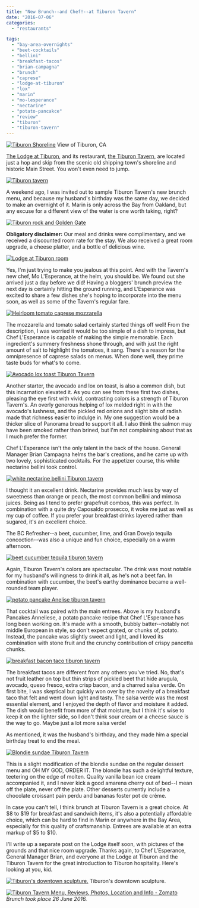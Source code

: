 ```yaml
---
title: "New Brunch--and Chef!--at Tiburon Tavern"
date: "2016-07-06"
categories:
  - "restaurants"

tags:
  - "bay-area-overnights"
  - "beet-cocktails"
  - "bellini"
  - "breakfast-tacos"
  - "brian-campagna"
  - "brunch"
  - "caprese"
  - "lodge-at-tiburon"
  - "lox"
  - "marin"
  - "mo-lesperance"
  - "nectarine"
  - "potato-pancakce"
  - "review"
  - "tiburon"
  - "tiburon-tavern"
---
```





<div class="caption">

[![Tiburon Shoreline](http://s3.amazonaws.com/thegourmez-wpmedia/2016/07/Tiburon-01_1-1024x160.jpg)](http://s3.amazonaws.com/thegourmez-wpmedia/2016/07/Tiburon-01_1.jpg) View of Tiburon, CA</div>


[The Lodge at Tiburon](http://lodgeattiburon.com/), and its restaurant, [the Tiburon Tavern,](http://lodgeattiburon.com/amenities/tiburon-tavern/) are located just a hop and skip from the scenic old shipping town's shoreline and historic Main Street. You won't even need to jump.

[![Tiburon tavern](http://s3.amazonaws.com/thegourmez-wpmedia/2016/07/Tiburon-Lodge-01-500x334.jpg)](http://s3.amazonaws.com/thegourmez-wpmedia/2016/07/Tiburon-Lodge-01.jpg)

A weekend ago, I was invited out to sample Tiburon Tavern's new brunch menu, and because my husband's birthday was the same day, we decided to make an overnight of it. Marin is only across the Bay from Oakland, but any excuse for a different view of the water is one worth taking, right?

[![Tiburon rock and Golden Gate](http://s3.amazonaws.com/thegourmez-wpmedia/2016/07/Tiburon-06-500x334.jpg)](http://s3.amazonaws.com/thegourmez-wpmedia/2016/07/Tiburon-06.jpg)

**Obligatory disclaimer:** Our meal and drinks were complimentary, and we received a discounted room rate for the stay. We also received a great room upgrade, a cheese platter, and a bottle of delicious wine.

[![Lodge at Tiburon room](http://s3.amazonaws.com/thegourmez-wpmedia/2016/07/Tiburon-Lodge-19-500x306.jpg)](http://s3.amazonaws.com/thegourmez-wpmedia/2016/07/Tiburon-Lodge-19.jpg)

Yes, I'm just trying to make you jealous at this point. And with the Tavern's new chef, Mo L'Esperance, at the helm, you should be. We found out she arrived just a day before we did! Having a bloggers' brunch preview the next day is certainly hitting the ground running, and L'Esperance was excited to share a few dishes she's hoping to incorporate into the menu soon, as well as some of the Tavern's regular fare.

[![Heirloom tomato caprese mozzarella](http://s3.amazonaws.com/thegourmez-wpmedia/2016/07/Tiburon-Lodge-08-500x334.jpg)](http://s3.amazonaws.com/thegourmez-wpmedia/2016/07/Tiburon-Lodge-08.jpg)

The mozzarella and tomato salad certainly started things off well! From the description, I was worried it would be too simple of a dish to impress, but Chef L'Esperance is capable of making the simple memorable. Each ingredient's summery freshness shone through, and with just the right amount of salt to highlight the tomatoes, it sang. There's a reason for the omnipresence of caprese salads on menus. When done well, they prime taste buds for what's to come.

[![Avocado lox toast Tiburon Tavern](http://s3.amazonaws.com/thegourmez-wpmedia/2016/07/Tiburon-Lodge-07-476x500.jpg)](http://s3.amazonaws.com/thegourmez-wpmedia/2016/07/Tiburon-Lodge-07.jpg)

Another starter, the avocado and lox on toast, is also a common dish, but this incarnation elevated it. As you can see from these first two dishes, pleasing the eye first with vivid, contrasting colors is a strength of Tiburon Tavern's. An overly generous helping of lox melded right in with the avocado's lushness, and the pickled red onions and slight bite of radish made that richness easier to indulge in. My one suggestion would be a thicker slice of Panorama bread to support it all. I also think the salmon may have been smoked rather than brined, but I'm not complaining about that as I much prefer the former.

Chef L'Esperance isn't the only talent in the back of the house. General Manager Brian Campagna helms the bar's creations, and he came up with two lovely, sophisticated cocktails. For the appetizer course, this white nectarine bellini took control.

[![white nectarine bellini Tiburon tavern](http://s3.amazonaws.com/thegourmez-wpmedia/2016/07/Tiburon-Lodge-05-361x500.jpg)](http://s3.amazonaws.com/thegourmez-wpmedia/2016/07/Tiburon-Lodge-05.jpg)

I thought it an excellent drink. Nectarine provides much less by way of sweetness than orange or peach, the most common bellini and mimosa juices. Being as I tend to prefer grapefruit combos, this was perfect. In combination with a quite dry Caposaldo prosecco, it woke me just as well as my cup of coffee. If you prefer your breakfast drinks layered rather than sugared, it's an excellent choice.

The BC Refresher--a beet, cucumber, lime, and Gran Dovejo tequila concoction--was also a unique and fun choice, especially on a warm afternoon.

[![beet cucumber tequila tiburon tavern](http://s3.amazonaws.com/thegourmez-wpmedia/2016/07/Tiburon-Lodge-13-450x500.jpg)](http://s3.amazonaws.com/thegourmez-wpmedia/2016/07/Tiburon-Lodge-13.jpg)

Again, Tiburon Tavern's colors are spectacular. The drink was most notable for my husband's willingness to drink it all, as he's not a beet fan. In combination with cucumber, the beet's earthy dominance became a well-rounded team player.

[![potato pancake Anelise tiburon tavern](http://s3.amazonaws.com/thegourmez-wpmedia/2016/07/Tiburon-Lodge-10-500x399.jpg)](http://s3.amazonaws.com/thegourmez-wpmedia/2016/07/Tiburon-Lodge-10.jpg)

That cocktail was paired with the main entrees. Above is my husband's Pancakes Anneliese, a potato pancake recipe that Chef L'Esperance has long been working on. It's made with a smooth, bubbly batter--notably not middle European in style, so don't expect grated, or chunks of, potato. Instead, the pancake was slightly sweet and light, and I loved its combination with stone fruit and the crunchy contribution of crispy pancetta chunks.

[![breakfast bacon taco tiburon tavern](http://s3.amazonaws.com/thegourmez-wpmedia/2016/07/Tiburon-Lodge-11-457x500.jpg)](http://s3.amazonaws.com/thegourmez-wpmedia/2016/07/Tiburon-Lodge-11.jpg)

The breakfast tacos are different from any others you've tried. No, that's not fruit leather on top but thin strips of pickled beet that hide arugula, avocado, queso fresco, extra crisp bacon, and a charred salsa verde. On first bite, I was skeptical but quickly won over by the novelty of a breakfast taco that felt and went down light and tasty. The salsa verde was the most essential element, and I enjoyed the depth of flavor and moisture it added. The dish would benefit from more of that moisture, but I think it's wise to keep it on the lighter side, so I don't think sour cream or a cheese sauce is the way to go. Maybe just a lot more salsa verde!

As mentioned, it was the husband's birthday, and they made him a special birthday treat to end the meal.

[![Blondie sundae Tiburon Tavern](http://s3.amazonaws.com/thegourmez-wpmedia/2016/07/Tiburon-Lodge-14-434x500.jpg)](http://s3.amazonaws.com/thegourmez-wpmedia/2016/07/Tiburon-Lodge-14.jpg)

This is a slight modification of the blondie sundae on the regular dessert menu and OH MY GOD, ORDER IT. The blondie has such a delightful texture, teetering on the edge of molten. Quality vanilla bean ice cream accompanied it, and I never kick a good amarena cherry out of bed--I mean off the plate, never off the plate. Other desserts currently include a chocolate croissant pain perdu and bananas foster pot de crème.

In case you can't tell, I think brunch at Tiburon Tavern is a great choice. At $8 to $19 for breakfast and sandwich items, it's also a potentially affordable choice, which can be hard to find in Marin or anywhere in the Bay Area, especially for this quality of craftsmanship. Entrees are available at an extra markup of $5 to $10.

I'll write up a separate post on the Lodge itself soon, with pictures of the grounds and that nice room upgrade. Thanks again, to Chef L'Esperance, General Manager Brian, and everyone at the Lodge at Tiburon and the Tiburon Tavern for the great introduction to Tiburon hospitality. Here's looking at you, kid.




<div class="caption">

[![ Tiburon's downtown sculpture.](http://s3.amazonaws.com/thegourmez-wpmedia/2016/07/Tiburon-09-500x484.jpg)](http://s3.amazonaws.com/thegourmez-wpmedia/2016/07/Tiburon-09.jpg) Tiburon's downtown sculpture.</div>


[![Tiburon Tavern Menu, Reviews, Photos, Location and Info - Zomato](https://www.zomato.com/logo/16862026/minilink)](https://www.zomato.com/tiburon-ca/tiburon-tavern-tiburon "View Menu, Reviews, Photos & Information about Tiburon Tavern, Tiburon and other Restaurants in Tiburon") _Brunch took place 26 June 2016._
